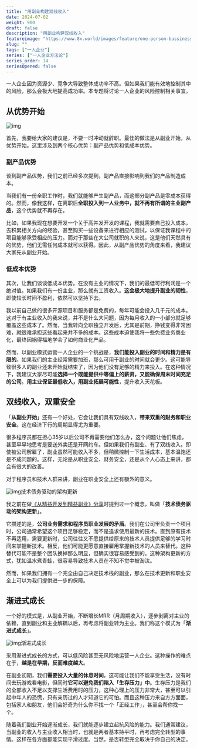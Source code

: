 ```yaml
---
title: "用副业构建双线收入"
date: 2024-07-02
weight: 900
draft: false
description: "用副业构建双线收入"
featureimage: "https://www.8x.world/images/feature/one-person-bussiness.jpg"
slug: ""
tags: ["一人企业"]
series: ["一人企业方法论"]
series_order: 14
seriesOpened: false
---
```


一人企业因为资源少、竞争大导致整体成功率不高。但如果我们能有效地控制其中的风险，那么会极大地提高成功率。本专题将讨论一人企业的风险控制相关事宜。

## 从优势开始

![img](https://r2.ft07.com/wp-content/uploads/2024/03/image-93.png)

首先，我要给大家的建议是，不要一时冲动就辞职。最佳的做法是从副业开始，从优势开始。这里涉及到两个核心优势：副产品优势和低成本优势。

### 副产品优势

谈到副产品优势，我们之前已经多次提到，副产品直接影响到我们的产品制造成本。

当我们有一份全职工作时，我们就能够产生副产品，而这部分副产品是零成本获得的。然而，像我这样，在离职后**全职投入到一人业务中，就不再有所谓的主业副产品**，这个优势就不再存在。

比如，如果我现在想要开发一个关于高并发开发的课程，我就需要自己投入成本，去积累相关方向的经验，甚至购买一些设备来进行相应的测试，以保证我课程中的项目能够承受相应的压力。而对于那些在大公司就职的人来说，这是他们天然具有的优势，他们无需任何成本就可以获得。因此，从副产品优势的角度来看，我建议大家先从副业开始。

### 低成本优势

其次，让我们谈谈低成本优势。在没有主业的情况下，我们的最低可行利润是一个绝对值。如果我们有一份主业，那么就有工资收入。**这会极大地提升副业的韧性**，即使较长时间不盈利，依然可以坚持下去。

我以前自己做的很多开源项目和服务都是免费的，每年可能会投入几千元的成本。这对于有主业收入的我来说，并不是什么大问题，因为每月收入的一小部分就足够覆盖这些成本了。然而，当我转向全职独立开发后，尤其是前期，挣钱变得非常困难，就很难承担这些看起来并不多的成本。这些成本迫使我将一些免费业务商业化，最终因祸得福地学会了如何商业化产品。

然而，以副业模式运营一人企业的一个挑战是，**我们能投入副业的时间和精力是有限的**。如果我们的主业经常需要加班，那么可用于副业的时间就会更少。这可能导致很多人的副业还未开始就结束了，因为他们没有足够的精力来投入。在这种情况下，我建议大家尽可能**选择一个既能提供中等偏上的薪资，又能确保周末时间充足的公司**。**用主业保证最低收入，用副业拓展可能性**，提升收入天花板。

## 双线收入，双重安全

「**从副业开始**」还有一个好处，它会让我们具有双线收入，**带来双重的财务和职业安全**。这在经济下行的周期显得尤为重要。

很多程序员都在担心35岁以后公司不再需要他们怎么办，这个问题让他们焦虑，甚至早早地思考是要送外卖还是开网约车。但如果我们有副业、有了双线收入。即使被公司解雇了，副业虽然可能收入不多，但稍微控制一下生活成本，基本温饱还是不成问题的。这样，无论是从职业安全、财务安全，还是从个人心态上来讲，都会有很大的改善。

对于程序员和技术人群来讲，副业在职业安全上还有额外的意义。

![img](https://r2.ft07.com/wp-content/uploads/2024/03/image-94.png)技术债务驱动的架构更新

我之前在做[《从精益开发到精益副业》分享](https://www.bilibili.com/video/BV1xf4y1k7Be?t=1445.8)时提到过一个概念，叫做「**技术债务驱动的架构更新**」。

它描述的是，**公司业务需求和程序员职业发展的矛盾**。我们在公司里负责一个项目时，公司通常希望这个项目足够稳定，而不是追求使用最新的技术。直到原有技术不再适用，需要更新时，公司往往又不愿提供给原来的技术人员提供足够的学习时间来掌握新技术。相反，他们可能更愿意直接雇用掌握新技术的人员来替代。这种替代可能不是整个团队换掉那么明显，但确实很容易感受到的。这种架构更新的方式，犹如温水煮青蛙，很容易导致技术人员在不知不觉中被淘汰。

然而，如果我们拥有一个完全由自己决定技术栈的副业，那么在技术更新和职业安全上可以为我们提供进一步的保障。

## 渐进式成长

一个好的模式是，从副业开始，不断增长MRR（月周期收入），逐步剥离对主业的依赖，直到副业和主业解耦以后，再考虑将副业转为主业。我们称这个模式为「**渐进式成长**」。

![img](https://r2.ft07.com/wp-content/uploads/2024/03/image-95.png)渐进式成长

采用渐进式成长的方式，可以低风险甚至无风险地运营一人企业。这种操作的难点在于，**越是在早期，反而难度越大**。

在副业初期，我们**需要投入大量的休息时间**，这可能让我们不能享受生活，没有时间去玩游戏看电影，但同时**它可以避免我们陷入「生存压力」中**。生存压力是我们的全部收入不足以支撑生活费用时的压力，这种心理上的压力非常大，甚至可以引起中年人的恐慌，只有亲历过的人才知道它的可怕。而且这种压力来自方方面面，包括家人和朋友，他们会好奇为什么你不找一个「正经工作」，甚至会帮你找一个。

随着我们副业开始逐渐成长，我们就能逐步建立起抗风险的能力。我们通常建议，当副业的收入与主业收入相当时，也就是两者基本持平时，再考虑完全转型的事情。这样在各方面都能实现平滑过度。当然，是否转型完全取决于你自己的决定。